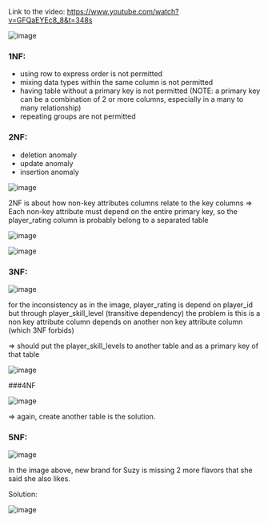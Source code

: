 Link to the video:
https://www.youtube.com/watch?v=GFQaEYEc8_8&t=348s

![image](https://github.com/bigchungus2303/NBA_Web_scraping_project/assets/50546395/1a17274d-e34c-4669-a17f-4b8dc479bef9)


### 1NF:

- using row to express order is not permitted
- mixing data types within the same column is not permitted
- having table without a primary key is not permitted (NOTE: a primary key can be a combination of 2 or more columns, especially in a many to many relationship)
- repeating groups are not permitted 

### 2NF:

- deletion anomaly
- update anomaly
- insertion anomaly
  
![image](https://github.com/bigchungus2303/NBA_Web_scraping_project/assets/50546395/2601faba-a814-4199-a173-dbf6a3fb816a)

2NF is about how non-key attributes columns relate to the key columns
=> Each non-key attribute must depend on the entire primary key, so the player_rating column is probably belong to a separated table

![image](https://github.com/bigchungus2303/NBA_Web_scraping_project/assets/50546395/0e62860e-0924-4f22-ad7a-6623e6709e9c)

![image](https://github.com/bigchungus2303/NBA_Web_scraping_project/assets/50546395/4c030520-f708-4109-9a6a-4afe8f8e0d43)

### 3NF:

![image](https://github.com/bigchungus2303/NBA_Web_scraping_project/assets/50546395/9252e276-481d-4fae-ab33-a1a4cc144c72)

for the inconsistency as in the image, player_rating is depend on player_id but through player_skill_level (transitive dependency) the problem is this is a non key attribute column depends on another non key attribute column (which 3NF forbids)

=> should put the player_skill_levels to another table and as a primary key of that table

![image](https://github.com/bigchungus2303/NBA_Web_scraping_project/assets/50546395/b6f6594c-8886-4506-9370-1d6593b62549)

###4NF

![image](https://github.com/bigchungus2303/NBA_Web_scraping_project/assets/50546395/c323b631-b16c-48ee-805f-3b7afb72451b)

=> again, create another table is the solution.

### 5NF:

![image](https://github.com/bigchungus2303/NBA_Web_scraping_project/assets/50546395/83fca233-48dd-408f-b76a-f19d3f8248b6)

In the image above, new brand for Suzy is missing 2 more flavors that she said she also likes.

Solution:

![image](https://github.com/bigchungus2303/NBA_Web_scraping_project/assets/50546395/64b1b88e-0499-4241-88ba-a3bdc066e570)
